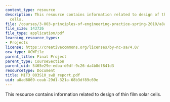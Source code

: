 ```yaml
---
content_type: resource
description: This resource contains information related to design of thin film solar
  cells.
file: /courses/3-003-principles-of-engineering-practice-spring-2010/a8ad6869ceab29d1321a68b3df89c69e_MIT3_003S10_swB_report.pdf
file_size: 143726
file_type: application/pdf
learning_resource_types:
- Projects
license: https://creativecommons.org/licenses/by-nc-sa/4.0/
ocw_type: OCWFile
parent_title: Final Project
parent_type: CourseSection
parent_uid: 5465e29e-edba-d0df-9c26-da4b8df841d3
resourcetype: Document
title: MIT3_003S10_swB_report.pdf
uid: a8ad6869-ceab-29d1-321a-68b3df89c69e
---
```

This resource contains information related to design of thin film solar cells.